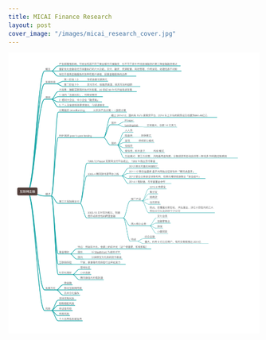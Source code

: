 ```yaml
---
title: MICAI Finance Research
layout: post
cover_image: "/images/micai_research_cover.jpg"
---
```

![](images/micai_research.jpg)
